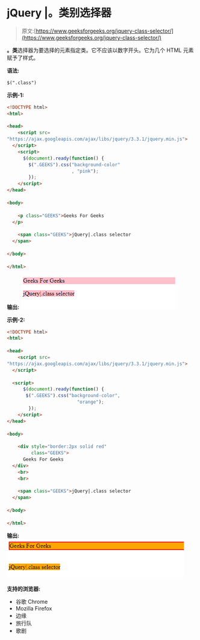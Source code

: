 # jQuery |。类别选择器

> 原文:[https://www.geeksforgeeks.org/jquery-class-selector/](https://www.geeksforgeeks.org/jquery-class-selector/)

**。类**选择器为要选择的元素指定类。它不应该以数字开头。它为几个 HTML 元素赋予了样式。

**语法:**

```html
$(".class")
```

**示例-1:**

```html
<!DOCTYPE html>
<html>

<head>
    <script src=
"https://ajax.googleapis.com/ajax/libs/jquery/3.3.1/jquery.min.js">
  </script>
    <script>
      $(document).ready(function() {
        $(".GEEKS").css("background-color"
                        , "pink");
        });
    </script>
</head>

<body>

    <p class="GEEKS">Geeks For Geeks
  </p>

    <span class="GEEKS">jQuery|.class selector
  </span>

</body>

</html>
```

**输出:**
![](img/8b2119b02749babb13966773afbde0a5.png)

**示例-2:**

```html
<!DOCTYPE html>
<html>

<head>
    <script src=
"https://ajax.googleapis.com/ajax/libs/jquery/3.3.1/jquery.min.js">
  </script>

  <script>
      $(document).ready(function() {
       $(".GEEKS").css("background-color",
                          "orange");
        });
    </script>
</head>

<body>

    <div style="border:2px solid red"
         class="GEEKS">
      Geeks For Geeks
  </div>
    <br>
    <br>

    <span class="GEEKS">jQuery|.class selector
  </span>

</body>

</html>
```

**输出:**
![](img/54270d967a4578cbe48b5f5e6f334b7a.png)

**支持的浏览器:**

*   谷歌 Chrome
*   Mozilla Firefox
*   边缘
*   旅行队
*   歌剧
